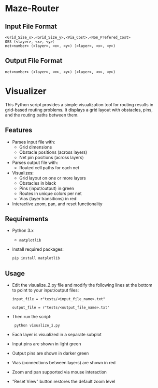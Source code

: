 # Maze-Router

## Input File Format
  ```
  <Grid_Size_x>,<Grid_Size_y>,<Via_Cost>,<Non_Prefered_Cost>
  OBS (<layer>, <x>, <y>)
  net<number> (<layer>, <x>, <y>) (<layer>, <x>, <y>)
  ```
## Output File Format
  ```
  net<number> (<layer>, <x>, <y>) (<layer>, <x>, <y>)
  ```
# Visualizer

This Python script provides a simple visualization tool for routing results in grid-based routing problems. It displays a grid layout with obstacles, pins, and the routing paths between them.

## Features

- Parses input file with:
  - Grid dimensions
  - Obstacle positions (across layers)
  - Net pin positions (across layers)
- Parses output file with:
  - Routed cell paths for each net
- Visualizes:
  - Grid layout on one or more layers
  - Obstacles in black
  - Pins (input/output) in green
  - Routes in unique colors per net
  - Vias (layer transitions) in red
- Interactive zoom, pan, and reset functionality

## Requirements

- Python 3.x
  - `matplotlib`

- Install required packages:

  ```bash
  pip install matplotlib
  ```
##  Usage
- Edit the visualize_2.py file and modify the following lines at the bottom to point to your input/output files:

  ```
  input_file = r"tests/<input_file_name>.txt"
  ```
  ```
  output_file = r"tests/<output_file_name>.txt"
  ```
- Then run the script:
  ```
   python visualize_2.py
  ```
- Each layer is visualized in a separate subplot
- Input pins are shown in light green
- Output pins are shown in darker green
- Vias (connections between layers) are shown in red
- Zoom and pan supported via mouse interaction
- "Reset View" button restores the default zoom level
